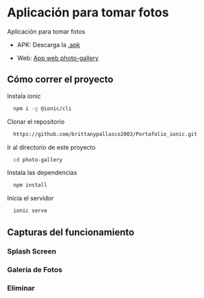 # Aplicación para tomar fotos

Aplicación para tomar fotos
 
- APK: Descarga la [.apk](src/assets/app-debug.apk)

- Web: [App web photo-gallery](https://mycv-730a8.web.app/tabs/tab1)


## Cómo correr el proyecto

Instala ionic

```bash
  npm i -g @ionic/cli 
```


Clonar el repositorio

```bash
  https://github.com/brittanypallasco2003/Portafolio_ionic.git
```

Ir al directorio de este proyecto

```bash
  cd photo-gallery
```

Instala las dependencias

```bash
  npm install
```

Inicia el servidor

```bash
  ionic serve
```


## Capturas del funcionamiento

### Splash Screen

### Galería de Fotos

### Eliminar



